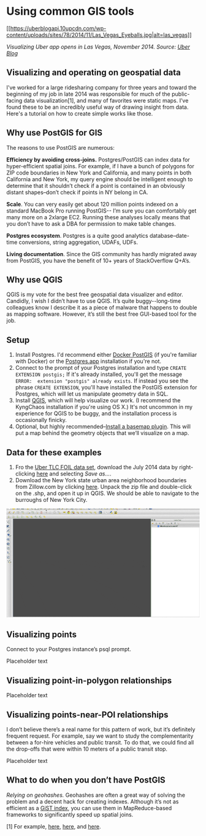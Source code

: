 # Using common GIS tools

[[https://uberblogapi.10upcdn.com/wp-content/uploads/sites/78/2014/11/Las_Vegas_Eyeballs.jpg|alt=las_vegas]]

*Visualizing Uber app opens in Las Vegas, November 2014. Source: [Uber Blog](https://www.uber.com/blog/las-vegas/uber-connects-las-vegas/)*

## Visualizing and operating on geospatial data

I've worked for a large ridesharing company for three years and toward the beginning of my job in late 2014 was responsible for 
much of the public-facing data visualization[1], and many of favorites were static maps. 
I’ve found these to be an incredibly useful way of drawing insight from data. Here's a tutorial on how to create simple works like those.

## Why use PostGIS for GIS

The reasons to use PostGIS are numerous:

**Efficiency by avoiding cross-joins.** Postgres/PostGIS can index data for hyper-efficient spatial joins. For example,
if I have a bunch of polygons for ZIP code boundaries in New York and California, and many points in both California and New York, 
my query engine should be intelligent enough to determine that it shouldn’t check if a point is contained in an 
obviously distant shapes–don’t check if points in NY belong in CA. 

**Scale**. You can very easily get about 120 million points indexed on a standard MacBook Pro running PostGIS--
I’m sure you can comfortably get many more on a 2xlarge EC2. Running these analyses locally
means that you don’t have to ask a DBA for permission to make table changes.

**Postgres ecosystem**. Postgres is a quite good analytics database–date-time conversions, string aggregation, UDAFs, UDFs.

**Living documentation**.  Since the GIS community has hardly migrated away from PostGIS, you have the benefit of 10+ years of StackOverflow Q+A’s.

## Why use QGIS

QGIS is my vote for the best free geospatial data visualizer and editor. Candidly, I wish I didn’t have to use QGIS. 
It’s quite buggy--long-time colleagues know I describe it as a piece of malware that happens to double as mapping software.
However, it’s still the best free GUI-based tool for the job.

## Setup

1) Install Postgres. I'd recommend either [Docker PostGIS](https://hub.docker.com/r/mdillon/postgis/) (if you're familiar with Docker)
or the [Postgres.app](https://postgresapp.com) installation if you're not.
2) Connect to the prompt of your Postgres installation and type `CREATE EXTENSION postgis;` If it's already installed, you'll get
the message `ERROR:  extension "postgis" already exists`. If instead you see the phrase `CREATE EXTENSION`,
you'll have installed the PostGIS extension for Postgres, which will let us manipulate geometry data in SQL.
3) Install [QGIS](https://www.qgis.org/en/site/forusers/alldownloads.html), which will help visualize our work. (I recommend the KyngChaos installation if you're using OS X.) It's not uncommon in my experience for QGIS to be buggy, and the installation process is occasionally finicky.
4) Optional, but highly recommended–[Install a basemap plugin](https://gis.stackexchange.com/questions/20191/adding-basemaps-from-google-or-bing-in-qgis). This will put a map behind the geometry objects that we’ll visualize on a map.

## Data for these examples

1) Fro the [Uber TLC FOIL data set](https://github.com/fivethirtyeight/uber-tlc-foil-response), download the July 2014 data by right-clicking [here](https://raw.githubusercontent.com/fivethirtyeight/uber-tlc-foil-response/master/uber-trip-data/uber-raw-data-jul14.csv) and selecting *Save as...*.
2) Download the New York state urban area neighborhood boundaries from Zillow.com by clicking [here](https://www.zillowstatic.com/static/shp/ZillowNeighborhoods-NY.zip). Unpack the zip file and double-click on the .shp, and open it up in QGIS. We should be able to navigate to the burroughs of New York City.

![Viewing NYC .shp](https://raw.githubusercontent.com/ajduberstein/gis_tutorial/master/1_using_qgis.gif)

## Visualizing points

Connect to your Postgres instance’s psql prompt.

Placeholder text

## Visualizing point-in-polygon relationships

Placeholder text

## Visualizing points-near-POI relationships

I don’t believe there’s a real name for this pattern of work, but it’s definitely frequent request. For example, say we want 
to study the complementarity between a for-hire vehicles and public transit.
To do that, we could find all the drop-offs that were within 10 meters of a public transit stop.

Placeholder text

## What to do when you don’t have PostGIS

*Relying on geohashes.* Geohashes are often a great way of solving the problem and a decent hack for creating indexes. 
Although it’s not as efficient as a [GiST index](https://en.wikipedia.org/wiki/GiST),
you can use them in MapReduce-based frameworks to significantly speed up
spatial joins.

[1] For example, [here](https://www.americaninno.com/boston/uber-boston-uberx-more-responsive-than-boston-taxis/),
[here](https://pbs.twimg.com/media/BxXPUwbIQAEp0TY.jpg), and [here](https://uberblogapi.10upcdn.com/wp-content/uploads/sites/78/2014/11/Las_Vegas_Eyeballs.jpg).
